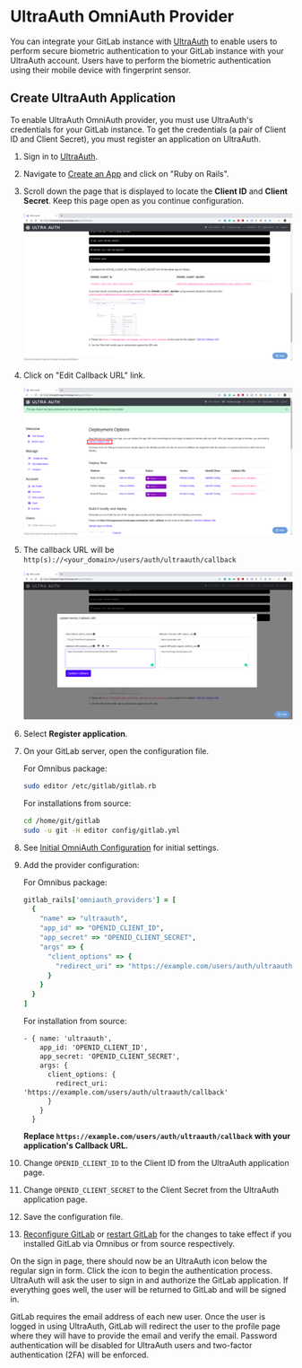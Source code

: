 # UltraAuth OmniAuth Provider

You can integrate your GitLab instance with [UltraAuth](https://ultraauth.com) to enable users to perform secure biometric authentication to your GitLab instance with your UltraAuth account. Users have to perform the biometric authentication using their mobile device with fingerprint sensor.

## Create UltraAuth Application

To enable UltraAuth OmniAuth provider, you must use UltraAuth's credentials for your GitLab instance.
To get the credentials (a pair of Client ID and Client Secret), you must register an application on UltraAuth.

1. Sign in to [UltraAuth](https://ultraauth.com).
1. Navigate to [Create an App](https://ultraauth.com/select-strategy) and click on "Ruby on Rails".
1. Scroll down the page that is displayed to locate the **Client ID** and **Client Secret**.
   Keep this page open as you continue configuration.

   ![UltraAuth Credentials: OPENID_CLIENT_ID and OPENID_CLIENT_SECRET](img/ultra_auth_credentials.png)

1. Click on "Edit Callback URL" link.

   ![Edit UltraAuth Callback URL](img/ultra_auth_edit_callback_url_highlighted.png)

1. The callback URL will be `http(s)://<your_domain>/users/auth/ultraauth/callback`

   ![UltraAuth Callback URL](img/ultra_auth_edit_callback_url.png)

1. Select **Register application**.
1. On your GitLab server, open the configuration file.

   For Omnibus package:

   ```sh
   sudo editor /etc/gitlab/gitlab.rb
   ```

   For installations from source:

   ```sh
   cd /home/git/gitlab
   sudo -u git -H editor config/gitlab.yml
   ```

1. See [Initial OmniAuth Configuration](omniauth.md#initial-omniauth-configuration) for initial settings.
1. Add the provider configuration:

   For Omnibus package:

   ```ruby
   gitlab_rails['omniauth_providers'] = [
     {
       "name" => "ultraauth",
       "app_id" => "OPENID_CLIENT_ID",
       "app_secret" => "OPENID_CLIENT_SECRET",
       "args" => {
         "client_options" => {
           "redirect_uri" => "https://example.com/users/auth/ultraauth/callback"
         }
       }
     }
   ]
   ```

   For installation from source:

   ```
   - { name: 'ultraauth',
       app_id: 'OPENID_CLIENT_ID',
       app_secret: 'OPENID_CLIENT_SECRET',
       args: {
         client_options: {
           redirect_uri: 'https://example.com/users/auth/ultraauth/callback'
         }
       }
     }
   ```

   __Replace `https://example.com/users/auth/ultraauth/callback` with your application's Callback URL.__

1. Change `OPENID_CLIENT_ID` to the Client ID from the UltraAuth application page.
1. Change `OPENID_CLIENT_SECRET` to the Client Secret from the UltraAuth application page.
1. Save the configuration file.
1. [Reconfigure GitLab](../administration/restart_gitlab.md#omnibus-gitlab-reconfigure) or [restart GitLab](../administration/restart_gitlab.md#installations-from-source) for the changes to take effect if you
   installed GitLab via Omnibus or from source respectively.

On the sign in page, there should now be an UltraAuth icon below the regular sign in form.
Click the icon to begin the authentication process. UltraAuth will ask the user to sign in and authorize the GitLab application.
If everything goes well, the user will be returned to GitLab and will be signed in.

GitLab requires the email address of each new user. Once the user is logged in using UltraAuth, GitLab will redirect the user to the profile page where they will have to provide the email and verify the email. Password authentication will be disabled for UltraAuth users and two-factor authentication (2FA) will be enforced.
